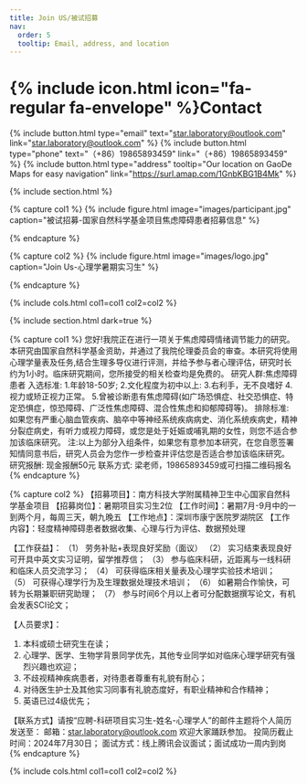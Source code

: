 ```yaml
---
title: Join US/被试招募
nav:
  order: 5
  tooltip: Email, address, and location
---
```


# {% include icon.html icon="fa-regular fa-envelope" %}Contact



{%
  include button.html
  type="email"
  text="star.laboratory@outlook.com"
  link="star.laboratory@outlook.com"
%}
{%
  include button.html
  type="phone"
  text="（+86）19865893459"
  link="（+86）19865893459"
%}
{%
  include button.html
  type="address"
  tooltip="Our location on GaoDe Maps for easy navigation"
  link="https://surl.amap.com/1GnbKBG1B4Mk"
%}

{% include section.html %}

{% capture col1 %}
{%
  include figure.html
  image="images/participant.jpg"
  caption="被试招募-国家自然科学基金项目焦虑障碍患者招募信息"
%}

{% endcapture %}

{% capture col2 %}
{%
  include figure.html
  image="images/logo.jpg"
  caption="Join Us-心理学暑期实习生"
%}

{% endcapture %}

{% include cols.html col1=col1 col2=col2 %}

{% include section.html dark=true %}

{% capture col1 %}
您好!我院正在进行一项关于焦虑障碍情绪调节能力的研究。本研究由国家自然科学基金资助，并通过了我院伦理委员会的审查。本研究将使用心理学量表及任务,结合生理多导仪进行评测，并给予参与者心理评估，研究时长约为1小时。临床研究期间，您所接受的相关检查均是免费的。 研究人群:焦虑障碍患者 入选标准: 1.年龄18-50岁; 2.文化程度为初中以上: 3.右利手，无不良嗜好 4.视力或矫正视力正常。 5.曾被诊断患有焦虑障碍(如广场恐惧症、社交恐惧症、特定恐惧症，惊恐障碍、广泛性焦虑障碍、混合性焦虑和抑郁障碍等)。 排除标准: 如果您有严重心脑血管疾病、脑卒中等神经系统疾病病史、消化系统疾病史，精神分裂症病史，有听力或视力障碍，或您是处于妊娠或哺乳期的女性，则您不适合参加该临床研究。 注:以上为部分入组条件，如果您有意参加本研究，在您自愿签署知情同意书后，研究人员会为您作一步检查并评估您是否适合参加该临床研究。 研究报酬: 现金报酬50元 联系方式: 梁老师，19865893459或可扫描二维码报名
{% endcapture %}

{% capture col2 %}
【招募项目】：南方科技大学附属精神卫生中心国家自然科学基金项目
【招募岗位】：暑期项目实习生2位
【工作时间】：暑期7月-9月中的一到两个月，每周三天，朝九晚五
【工作地点】：深圳市康宁医院罗湖院区
【工作内容】：轻度精神障碍患者数据收集、心理与行为评估、数据预处理

【工作获益】：
（1） 劳务补贴+表现良好奖励（面议）
（2） 实习结束表现良好可开具中英文实习证明，留学推荐信；
（3） 参与临床科研，近距离与一线科研和临床人员交流学习；
（4） 可获得临床相关量表及心理学实验技术培训；
（5） 可获得心理学行为及生理数据处理技术培训；
（6） 如暑期合作愉快，可转为长期兼职研究助理；
（7） 参与时间6个月以上者可分配数据撰写论文，有机会发表SCI论文；

【人员要求】：
1. 本科或硕士研究生在读；
2. 心理学、医学、生物学背景同学优先，其他专业同学如对临床心理学研究有强烈兴趣也欢迎；
3. 不歧视精神疾病患者，对待患者尊重有礼貌有耐心；
4. 对待医生护士及其他实习同事有礼貌态度好，有职业精神和合作精神；
5. 英语已过4级优先；

【联系方式】请按“应聘-科研项目实习生-姓名-心理学人”的邮件主题将个人简历发送至：
邮箱：star.laboratory@outlook.com
欢迎大家踊跃参加。
投简历截止时间：2024年7月30日；
面试方式：线上腾讯会议面试；面试成功一周内到岗
{% endcapture %}

{% include cols.html col1=col1 col2=col2  %}
